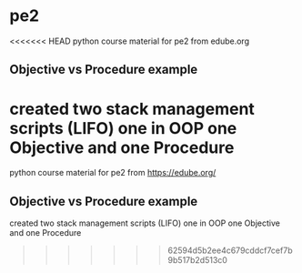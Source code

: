 # pe2
<<<<<<< HEAD
 python course material for pe2 from edube.org

 ## Objective vs Procedure example
 created two stack management scripts (LIFO) one in OOP one Objective and one Procedure
=======
 python course material for pe2 from https://edube.org/

 ## Objective vs Procedure example
 created two stack management scripts (LIFO) one in OOP one Objective and one Procedure
>>>>>>> 62594d5b2ee4c679cddcf7cef7b9b517b2d513c0
